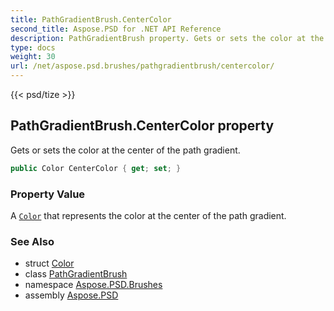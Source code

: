 ```yaml
---
title: PathGradientBrush.CenterColor
second_title: Aspose.PSD for .NET API Reference
description: PathGradientBrush property. Gets or sets the color at the center of the path gradient
type: docs
weight: 30
url: /net/aspose.psd.brushes/pathgradientbrush/centercolor/
---
```

{{< psd/tize >}}
## PathGradientBrush.CenterColor property

Gets or sets the color at the center of the path gradient.

```csharp
public Color CenterColor { get; set; }
```

### Property Value

A [`Color`](../../../aspose.psd/color/) that represents the color at the center of the path gradient.

### See Also

* struct [Color](../../../aspose.psd/color/)
* class [PathGradientBrush](../)
* namespace [Aspose.PSD.Brushes](../../../aspose.psd.brushes/)
* assembly [Aspose.PSD](../../../)


